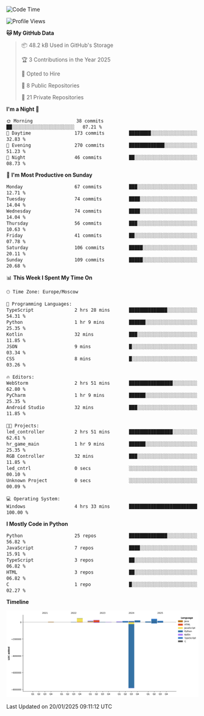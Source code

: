 <!--START_SECTION:waka-->
![Code Time](http://img.shields.io/badge/Code%20Time-586%20hrs%2055%20mins-blue)

![Profile Views](http://img.shields.io/badge/Profile%20Views-4-blue)

**🐱 My GitHub Data** 

> 📦 48.2 kB Used in GitHub's Storage 
 > 
> 🏆 3 Contributions in the Year 2025
 > 
> 💼 Opted to Hire
 > 
> 📜 8 Public Repositories 
 > 
> 🔑 21 Private Repositories 
 > 
**I'm a Night 🦉** 

```text
🌞 Morning                38 commits          ██░░░░░░░░░░░░░░░░░░░░░░░   07.21 % 
🌆 Daytime                173 commits         ████████░░░░░░░░░░░░░░░░░   32.83 % 
🌃 Evening                270 commits         █████████████░░░░░░░░░░░░   51.23 % 
🌙 Night                  46 commits          ██░░░░░░░░░░░░░░░░░░░░░░░   08.73 % 
```
📅 **I'm Most Productive on Sunday** 

```text
Monday                   67 commits          ███░░░░░░░░░░░░░░░░░░░░░░   12.71 % 
Tuesday                  74 commits          ████░░░░░░░░░░░░░░░░░░░░░   14.04 % 
Wednesday                74 commits          ████░░░░░░░░░░░░░░░░░░░░░   14.04 % 
Thursday                 56 commits          ███░░░░░░░░░░░░░░░░░░░░░░   10.63 % 
Friday                   41 commits          ██░░░░░░░░░░░░░░░░░░░░░░░   07.78 % 
Saturday                 106 commits         █████░░░░░░░░░░░░░░░░░░░░   20.11 % 
Sunday                   109 commits         █████░░░░░░░░░░░░░░░░░░░░   20.68 % 
```


📊 **This Week I Spent My Time On** 

```text
🕑︎ Time Zone: Europe/Moscow

💬 Programming Languages: 
TypeScript               2 hrs 28 mins       ██████████████░░░░░░░░░░░   54.31 % 
Python                   1 hr 9 mins         ██████░░░░░░░░░░░░░░░░░░░   25.35 % 
Kotlin                   32 mins             ███░░░░░░░░░░░░░░░░░░░░░░   11.85 % 
JSON                     9 mins              █░░░░░░░░░░░░░░░░░░░░░░░░   03.34 % 
CSS                      8 mins              █░░░░░░░░░░░░░░░░░░░░░░░░   03.26 % 

🔥 Editors: 
WebStorm                 2 hrs 51 mins       ████████████████░░░░░░░░░   62.80 % 
PyCharm                  1 hr 9 mins         ██████░░░░░░░░░░░░░░░░░░░   25.35 % 
Android Studio           32 mins             ███░░░░░░░░░░░░░░░░░░░░░░   11.85 % 

🐱‍💻 Projects: 
led_controller           2 hrs 51 mins       ████████████████░░░░░░░░░   62.61 % 
hr_game_main             1 hr 9 mins         ██████░░░░░░░░░░░░░░░░░░░   25.35 % 
RGB Controller           32 mins             ███░░░░░░░░░░░░░░░░░░░░░░   11.85 % 
led_cntrl                0 secs              ░░░░░░░░░░░░░░░░░░░░░░░░░   00.10 % 
Unknown Project          0 secs              ░░░░░░░░░░░░░░░░░░░░░░░░░   00.09 % 

💻 Operating System: 
Windows                  4 hrs 33 mins       █████████████████████████   100.00 % 
```

**I Mostly Code in Python** 

```text
Python                   25 repos            ██████████████░░░░░░░░░░░   56.82 % 
JavaScript               7 repos             ████░░░░░░░░░░░░░░░░░░░░░   15.91 % 
TypeScript               3 repos             ██░░░░░░░░░░░░░░░░░░░░░░░   06.82 % 
HTML                     3 repos             ██░░░░░░░░░░░░░░░░░░░░░░░   06.82 % 
C                        1 repo              █░░░░░░░░░░░░░░░░░░░░░░░░   02.27 % 
```



**Timeline**

![Lines of Code chart](https://raw.githubusercontent.com/adlemx/adlemx/main/assets/bar_graph.png)


 Last Updated on 20/01/2025 09:11:12 UTC
<!--END_SECTION:waka-->
